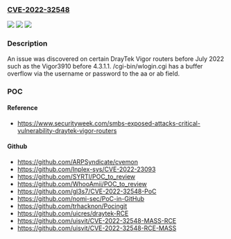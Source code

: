 ### [CVE-2022-32548](https://cve.mitre.org/cgi-bin/cvename.cgi?name=CVE-2022-32548)
![](https://img.shields.io/static/v1?label=Product&message=n%2Fa&color=blue)
![](https://img.shields.io/static/v1?label=Version&message=n%2Fa&color=blue)
![](https://img.shields.io/static/v1?label=Vulnerability&message=n%2Fa&color=brighgreen)

### Description

An issue was discovered on certain DrayTek Vigor routers before July 2022 such as the Vigor3910 before 4.3.1.1. /cgi-bin/wlogin.cgi has a buffer overflow via the username or password to the aa or ab field.

### POC

#### Reference
- https://www.securityweek.com/smbs-exposed-attacks-critical-vulnerability-draytek-vigor-routers

#### Github
- https://github.com/ARPSyndicate/cvemon
- https://github.com/Inplex-sys/CVE-2022-23093
- https://github.com/SYRTI/POC_to_review
- https://github.com/WhooAmii/POC_to_review
- https://github.com/gl3s7/CVE-2022-32548-PoC
- https://github.com/nomi-sec/PoC-in-GitHub
- https://github.com/trhacknon/Pocingit
- https://github.com/uicres/draytek-RCE
- https://github.com/uisvit/CVE-2022-32548-MASS-RCE
- https://github.com/uisvit/CVE-2022-32548-RCE-MASS

